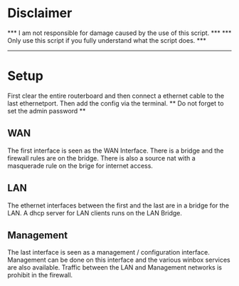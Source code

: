 # Disclaimer
*** I am not responsible for damage caused by the use of this script. ***
*** Only use this script if you fully understand what the script does. ***

- - - -

# Setup
First clear the entire routerboard and then connect a ethernet cable to the last ethernetport.
Then add the config via the terminal.
** Do not forget to set the admin password **

## WAN
The first interface is seen as the WAN Interface.
There is a bridge and the firewall rules are on the bridge.
There is also a source nat with a masquerade rule on the brige for internet access.

## LAN
The ethernet interfaces between the first and the last are in a bridge for the LAN.
A dhcp server for LAN clients runs on the LAN Bridge.

## Management
The last interface is seen as a management / configuration interface.
Management can be done on this interface and the various winbox services are also available. 
Traffic between the LAN and Management networks is prohibit in the firewall.